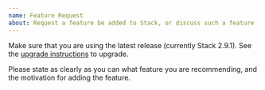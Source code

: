 ```yaml
---
name: Feature Request
about: Request a feature be added to Stack, or discuss such a feature
---
```


Make sure that you are using the latest release (currently Stack 2.9.1). See the
[upgrade instructions](http://docs.haskellstack.org/en/stable/install_and_upgrade/#upgrade)
to upgrade.

Please state as clearly as you can what feature you are recommending, and the
motivation for adding the feature.

